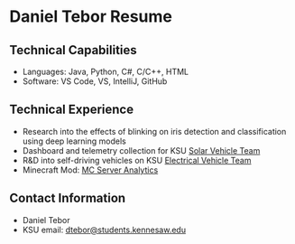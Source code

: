 # Daniel Tebor Resume
## Technical Capabilities
- Languages: Java, Python, C#, C/C++, HTML
- Software: VS Code, VS, IntelliJ, GitHub
## Technical Experience
- Research into the effects of blinking on iris detection and classification using deep learning models
- Dashboard and telemetry collection for KSU [Solar Vehicle Team](https://github.com/KSUSolar/KSR1)
- R&D into self-driving vehicles on KSU [Electrical Vehicle Team](https://gitlab.com/KSU_EVT/autonomous-software)
- Minecraft Mod: [MC Server Analytics](https://github.com/danieltebor/mc-server-analytics)
## Contact Information
- Daniel Tebor
- KSU email: dtebor@students.kennesaw.edu
